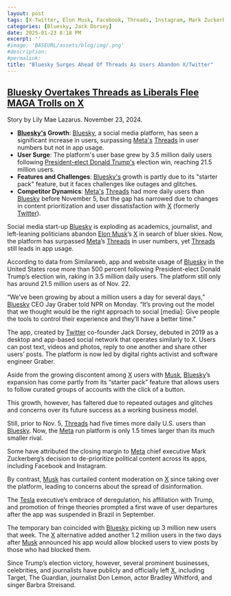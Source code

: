 ```yaml
---
layout: post
tags: [X-Twitter, Elon Musk, Facebook, Threads, Instagram, Mark Zuckerberg, social media]
categories: [Bluesky, Jack Dorsey]
date: 2025-01-23 8:18 PM
excerpt: ''
#image: 'BASEURL/assets/blog/img/.png'
#description:
#permalink:
title: "Bluesky Surges Ahead Of Threads As Users Abandon X/Twitter"
---
```



## [Bluesky Overtakes Threads as Liberals Flee MAGA Trolls on X](https://www.thedailybeast.com/bluesky-overtakes-threads-as-users-flee-x/)

Story by Lily Mae Lazarus. November 23, 2024.

- **[Bluesky's](https://bsky.app/) Growth**: [Bluesky](https://bsky.app/), a social media platform, has seen a significant increase in users, surpassing [Meta's](https://meta.com/) [Threads](https://www.threads.net/) in user numbers but not in app usage.
- **User Surge**: The platform's user base grew by 3.5 million daily users following [President-elect Donald Trump's](https://www.whitehouse.gov/) election win, reaching 21.5 million users.
- **Features and Challenges**: [Bluesky's](https://bsky.app/) growth is partly due to its "starter pack" feature, but it faces challenges like outages and glitches.
- **Competitor Dynamics**: [Meta's](https://meta.com/) [Threads](https://www.threads.net/) had more daily users than [Bluesky](https://bsky.app/) before November 5, but the gap has narrowed due to changes in content prioritization and user dissatisfaction with [X](https://x.com/) (formerly [Twitter](https://twitter.com/)).

Social media start-up [Bluesky](https://bsky.app/) is exploding as academics, journalist, and left-leaning politicians abandon [Elon Musk](https://x.com/elonmusk/)’s [X](https://x.com/) in search of bluer skies. Now, the platform has surpassed [Meta](https://meta.com/)’s [Threads](https://www.threads.net/) in user numbers, yet [Threads](https://www.threads.net/) still leads in app usage.

According to data from Similarweb, app and website usage of [Bluesky](https://bsky.app/) in the United States rose more than 500 percent following President-elect Donald Trump’s election win, raking in 3.5 million daily users. The platform still only has around 21.5 million users as of Nov. 22.

“We’ve been growing by about a million users a day for several days,” [Bluesky](https://bsky.app/) CEO Jay Graber told NPR on Monday. “It’s proving out the model that we thought would be the right approach to social [media]: Give people the tools to control their experience and they’ll have a better time.”

The app, created by [Twitter](https://twitter.com/) co-founder Jack Dorsey, debuted in 2019 as a desktop and app-based social network that operates similarly to X. Users can post text, videos and photos, reply to one another and share other users’ posts. The platform is now led by digital rights activist and software engineer Graber.

Aside from the growing discontent among [X](https://x.com/) users with [Musk](https://x.com/elonmusk/), [Bluesky](https://bsky.app/)’s expansion has come partly from its “starter pack” feature that allows users to follow curated groups of accounts with the click of a button.

This growth, however, has faltered due to repeated outages and glitches and concerns over its future success as a working business model.

Still, prior to Nov. 5, [Threads](https://www.threads.net/) had five times more daily U.S. users than [Bluesky](https://bsky.app/). Now, the [Meta](https://meta.com/) run platform is only 1.5 times larger than its much smaller rival.

Some have attributed the closing margin to [Meta](https://meta.com/) chief executive Mark Zuckerberg’s decision to de-prioritize political content across its apps, including Facebook and Instagram.

By contrast, [Musk](https://x.com/elonmusk/) has curtailed content moderation on [X](https://x.com/) since taking over the platform, leading to concerns about the spread of disinformation.

The [Tesla](https://www.tesla.com/) executive’s embrace of deregulation, his affiliation with Trump, and promotion of fringe theories prompted a first wave of user departures after the app was suspended in Brazil in September.

The temporary ban coincided with [Bluesky](https://bsky.app/) picking up 3 million new users that week. The [X](https://x.com/) alternative added another 1.2 million users in the two days after [Musk](https://x.com/elonmusk/) announced his app would allow blocked users to view posts by those who had blocked them.

Since Trump’s election victory, however, several prominent businesses, celebrities, and journalists have publicly and officially left [X](https://x.com/), including Target, The Guardian, journalist Don Lemon, actor Bradley Whitford, and singer Barbra Streisand.
